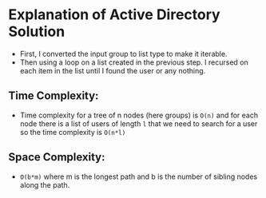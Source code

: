 ﻿

# Explanation of Active Directory Solution

 - First, I converted the input group to list type to make it iterable.
 - Then using a loop on a list created in the previous step. I recursed on each item in the list until I found the user or any nothing.
 
## Time Complexity:
 - Time complexity for a tree of n nodes (here groups) is `O(n)` and for each node there is a list of users of length `l` that we need to search for a user so the time complexity is `O(n*l)`
 

## Space Complexity:
-   `O(b*m)`  where m is the longest path and b is the number of sibling nodes along the path.

